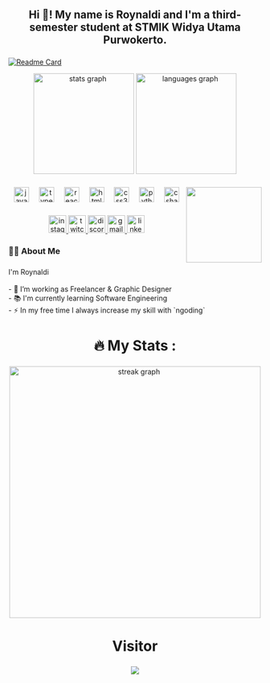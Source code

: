 <h2 align="center">Hi 👋! My name is Roynaldi and I'm a third-semester student at STMIK Widya Utama Purwokerto.</h2>

###
[![Readme Card](https://github-readme-stats.vercel.app/api/pin/?username=idlanyor&repo=github-readme-stats)](https://github.com/idlanyor/github-readme-stats)
<div align="center">
  <img src="https://github-readme-stats.vercel.app/api?username=idlanyor&hide_title=false&hide_rank=false&show_icons=true&include_all_commits=true&count_private=true&disable_animations=false&theme=dracula&locale=id&hide_border=false" height="200" alt="stats graph"  />
  <img src="https://github-readme-stats.vercel.app/api/top-langs?username=idlanyor&locale=en&hide_title=false&layout=compact&card_width=320&langs_count=5&theme=dracula&hide_border=false" height="200" alt="languages graph"  />
</div>

###

<img align="right" height="150" src="https://avatars.githubusercontent.com/u/52753423?v=4"  />

###

<div align="center">
  <img src="https://cdn.jsdelivr.net/gh/devicons/devicon/icons/javascript/javascript-original.svg" height="30" alt="javascript logo"  />
  <img width="12" />
  <img src="https://cdn.jsdelivr.net/gh/devicons/devicon/icons/typescript/typescript-original.svg" height="30" alt="typescript logo"  />
  <img width="12" />
  <img src="https://cdn.jsdelivr.net/gh/devicons/devicon/icons/react/react-original.svg" height="30" alt="react logo"  />
  <img width="12" />
  <img src="https://cdn.jsdelivr.net/gh/devicons/devicon/icons/html5/html5-original.svg" height="30" alt="html5 logo"  />
  <img width="12" />
  <img src="https://cdn.jsdelivr.net/gh/devicons/devicon/icons/css3/css3-original.svg" height="30" alt="css3 logo"  />
  <img width="12" />
  <img src="https://cdn.jsdelivr.net/gh/devicons/devicon/icons/python/python-original.svg" height="30" alt="python logo"  />
  <img width="12" />
  <img src="https://cdn.jsdelivr.net/gh/devicons/devicon/icons/csharp/csharp-original.svg" height="30" alt="csharp logo"  />
</div>

###

<div align="center">
  <a href="YOUR_INSTAGRAM_LINK">
    <img src="https://img.shields.io/static/v1?message=Instagram&logo=instagram&label=&color=E4405F&logoColor=white&labelColor=&style=for-the-badge" height="35" alt="instagram logo"  />
  </a>
  <a href="YOUR_TWITCH_LINK">
    <img src="https://img.shields.io/static/v1?message=Facebook&logo=facebook&label=&color=0000FF&logoColor=white&labelColor=&style=for-the-badge" height="35" alt="twitch logo"  />
  </a>
  <a href="YOUR_DISCORD_LINK">
    <img src="https://img.shields.io/static/v1?message=Discord&logo=discord&label=&color=7289DA&logoColor=white&labelColor=&style=for-the-badge" height="35" alt="discord logo"  />
  </a>
  <a href="YOUR_EMAIL_LINK">
    <img src="https://img.shields.io/static/v1?message=Gmail&logo=gmail&label=&color=D14836&logoColor=white&labelColor=&style=for-the-badge" height="35" alt="gmail logo"  />
  </a>
  <a href="YOUR_LINKEDIN_LINK">
    <img src="https://img.shields.io/static/v1?message=LinkedIn&logo=linkedin&label=&color=0077B5&logoColor=white&labelColor=&style=for-the-badge" height="35" alt="linkedin logo"  />
  </a>
</div>



<h3 align="left">👩‍💻  About Me</h3>

###

<p align="left">I'm Roynaldi <br><br>- 🔭 I’m working as Freelancer & Graphic Designer<br>- 📚 I'm currently learning Software Engineering<br>- ⚡ In my free time I always increase my skill with `ngoding`</p>

###

<h1 align="center">🔥 My Stats :</h1>

###

<div align="center">
  <img src="https://streak-stats.demolab.com?user=idlanyor&theme=onedark&border_radius=5&locale=id&date_format=j%20M%5B%20Y%5D" height="500" alt="streak graph"  />
</div>

###

<h1 align="center">Visitor</h1>

###

<div align="center">
  <img src="https://profile-counter.glitch.me/idlanyor/count.svg?"  />
</div>

###
